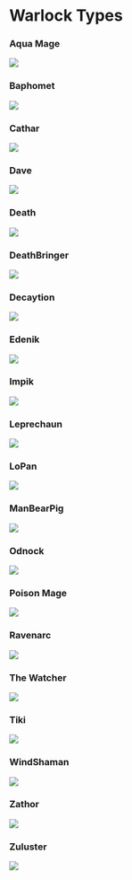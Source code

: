 # Warlock Types

### Aqua Mage

![](<../../../.gitbook/assets/Aqua Mage#20.png>)

### Baphomet

![](../../../.gitbook/assets/Baphomet#8.png)

### Cathar

![](../../../.gitbook/assets/Cathar#20.png)

### Dave

![](../../../.gitbook/assets/Dave#20.png)

### Death

![](../../../.gitbook/assets/Death#10.png)

### DeathBringer

![](../../../.gitbook/assets/DeathBringer#20.png)

### Decaytion

![](../../../.gitbook/assets/Decaytion#20.png)

### Edenik

![](../../../.gitbook/assets/Edenik#20.png)

### Impik

![](../../../.gitbook/assets/Impik#20.png)

### Leprechaun

![](../../../.gitbook/assets/Leprechaun#20.png)

### LoPan

![](../../../.gitbook/assets/LoPan#10.png)

### ManBearPig

![](../../../.gitbook/assets/ManBearPig#20.png)

### Odnock

![](../../../.gitbook/assets/Odnock#10.png)

### Poison Mage

![](<../../../.gitbook/assets/Poison Mage#20.png>)

### Ravenarc

![](../../../.gitbook/assets/Ravenarc#20.png)

### The Watcher

![](<../../../.gitbook/assets/The Watcher#20.png>)

### Tiki

![](../../../.gitbook/assets/Tiki#20.png)

### WindShaman

![](../../../.gitbook/assets/WindShaman#20.png)

### Zathor

![](../../../.gitbook/assets/Zathor#8.png)

### Zuluster

![](../../../.gitbook/assets/Zuluster#20.png)





